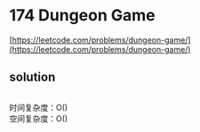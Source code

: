 # 174 Dungeon Game
[https://leetcode.com/problems/dungeon-game/](https://leetcode.com/problems/dungeon-game/)


## solution

```python

```
时间复杂度：O() <br>
空间复杂度：O()
